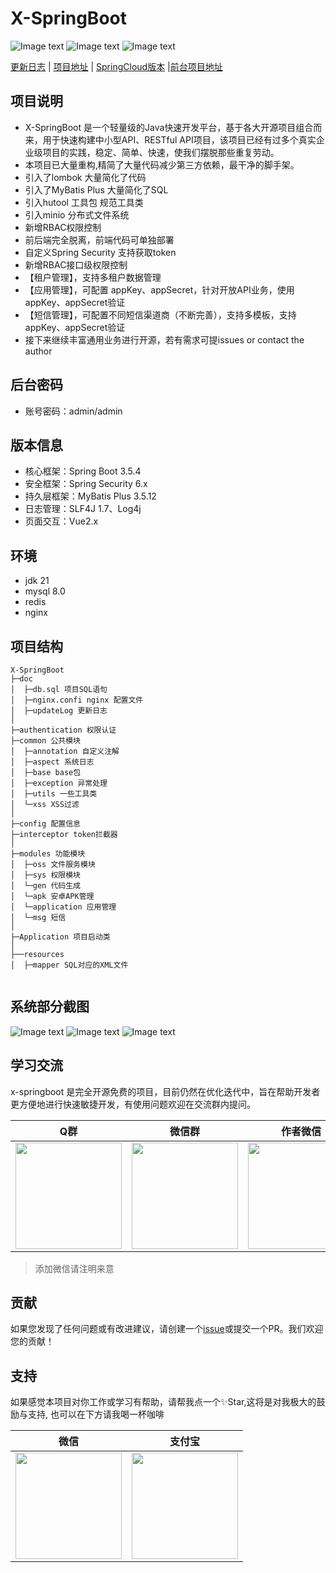 <h1> X-SpringBoot </h1>

![Image text](https://img.shields.io/badge/x--springboot-v6.0-green.svg)
![Image text](https://img.shields.io/badge/springboot-3.5.4-green.svg)
![Image text](https://img.shields.io/badge/MyBatis%20Plus-3.5.12-green.svg)

[更新日志](https://github.com/yzcheng90/X-SpringBoot/tree/master/doc/updateLog.md) | [项目地址](https://github.com/yzcheng90)  | [SpringCloud版本](https://github.com/yzcheng90/ms) |[前台项目地址](https://github.com/yzcheng90/x-springboot-ui)


## 项目说明
- X-SpringBoot 是一个轻量级的Java快速开发平台，基于各大开源项目组合而来，用于快速构建中小型API、RESTful API项目，该项目已经有过多个真实企业级项目的实践，稳定、简单、快速，使我们摆脱那些重复劳动。
- 本项目已大量重构,精简了大量代码减少第三方依赖，最干净的脚手架。
- 引入了lombok 大量简化了代码
- 引入了MyBatis Plus 大量简化了SQL
- 引入hutool 工具包 规范工具类
- 引入minio 分布式文件系统
- 新增RBAC权限控制
- 前后端完全脱离，前端代码可单独部署
- 自定义Spring Security 支持获取token
- 新增RBAC接口级权限控制
- 【租户管理】，支持多租户数据管理
- 【应用管理】，可配置 appKey、appSecret，针对开放API业务，使用appKey、appSecret验证
- 【短信管理】，可配置不同短信渠道商（不断完善），支持多模板，支持appKey、appSecret验证
- 接下来继续丰富通用业务进行开源，若有需求可提issues or contact the author

## 后台密码
- 账号密码：admin/admin

## 版本信息
- 核心框架：Spring Boot 3.5.4
- 安全框架：Spring Security 6.x
- 持久层框架：MyBatis Plus 3.5.12
- 日志管理：SLF4J 1.7、Log4j
- 页面交互：Vue2.x 


## 环境 
- jdk 21
- mysql 8.0
- redis
- nginx


## 项目结构 
```
X-SpringBoot
├─doc  
│  ├─db.sql 项目SQL语句
│  ├─nginx.confi nginx 配置文件
│  ├─updateLog 更新日志
│
├─authentication 权限认证
├─common 公共模块
│  ├─annotation 自定义注解
│  ├─aspect 系统日志
│  ├─base base包
│  ├─exception 异常处理
│  ├─utils 一些工具类
│  └─xss XSS过滤
│ 
├─config 配置信息
├─interceptor token拦截器
│ 
├─modules 功能模块
│  ├─oss 文件服务模块
│  ├─sys 权限模块
│  └─gen 代码生成
│  └─apk 安卓APK管理
│  └─application 应用管理
│  └─msg 短信
│ 
├─Application 项目启动类
│  
├──resources 
│  ├─mapper SQL对应的XML文件


```

## 系统部分截图
![Image text](https://github.com/yzcheng90/X-SpringBoot/blob/master/pic/20230122174113.png)
![Image text](https://github.com/yzcheng90/X-SpringBoot/blob/master/pic/20230122174148.png)
![Image text](https://github.com/yzcheng90/X-SpringBoot/blob/master/pic/20230122174204.png)


## 学习交流

x-springboot 是完全开源免费的项目，目前仍然在优化迭代中，旨在帮助开发者更方便地进行快速敏捷开发，有使用问题欢迎在交流群内提问。

|                                              Q群                                              |                                               微信群                                                |                                            作者微信                                            |
|:--------------------------------------------------------------------------------------------:|:------------------------------------------------------------------------------------------------:|:------------------------------------------------------------------------------------------:|
| <img src="https://github.com/yzcheng90/X-SpringBoot/blob/master/pic/qq_group.jpg" width=170> | <img src="https://github.com/yzcheng90/X-SpringBoot/blob/master/pic/wechat_group.jpg" width=170> | <img src="https://github.com/yzcheng90/X-SpringBoot/blob/master/pic/wechat.jpg" width=170> |

> 添加微信请注明来意

## 贡献

如果您发现了任何问题或有改进建议，请创建一个[issue](issues/new)或提交一个PR。我们欢迎您的贡献！

## 支持

如果感觉本项目对你工作或学习有帮助，请帮我点一个✨Star,这将是对我极大的鼓励与支持, 也可以在下方请我喝一杯咖啡

|                                               微信                                               |                                            支付宝                                             |
|:----------------------------------------------------------------------------------------------:|:------------------------------------------------------------------------------------------:|
| <img src="https://github.com/yzcheng90/X-SpringBoot/blob/master/pic/wechat_pay.jpg" width=170> | <img src="https://github.com/yzcheng90/X-SpringBoot/blob/master/pic/alipay.jpg" width=170> |



